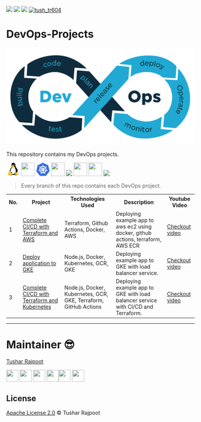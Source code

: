 <img src="https://img.shields.io/github/forks/tush-tr/DevOps-Projects"> <img src="https://img.shields.io/github/license/tush-tr/DevOps-Projects"> <img src="https://img.shields.io/github/stars/tush-tr/DevOps-Projects"> <a href="https://twitter.com/tush_tr604" target="blank"><img src="https://img.shields.io/twitter/follow/tush_tr604?logo=twitter&style=flat" alt="tush_tr604" /></a>

# DevOps-Projects

<img src="1_AwvDJDfErlD34ox2QpwGoA.png" />

This repository contains my DevOps projects.
<p>
<img src="https://raw.githubusercontent.com/devicons/devicon/master/icons/linux/linux-original.svg" alt="linux" height="36" width="36"/>
<img src="https://raw.githubusercontent.com/tush-tr/tush-tr/master/res/docker.gif" height="36" width="36" >
<img src="https://raw.githubusercontent.com/tush-tr/tush-tr/master/res/kubernetes.svg.png"  height="36" width="36" >
<img src="https://raw.githubusercontent.com/tush-tr/tush-tr/master/res/helm.gif"  height="36" width="36" />
<img src="https://raw.githubusercontent.com/itsksaurabh/itsksaurabh/master/assets/terraform.gif" height="36" />
<img src="https://raw.githubusercontent.com/tush-tr/tush-tr/master/res/cicd.gif"  height="36" width="36" />
<img src="https://raw.githubusercontent.com/tush-tr/tush-tr/master/res/ghactions.png"  height="36" width="36" />
 <img src="https://upload.wikimedia.org/wikipedia/commons/thumb/e/e9/Jenkins_logo.svg/226px-Jenkins_logo.svg.png?20120629215426" height="36" />
</p>


>Every branch of this repo contains each DevOps project.

<table>
<tr>
<th>No.</th>
<th>Project</th>
<th>Technologies Used</th>
<th>Description</th>
<th>Youtube Video</th>
</tr>
<tr>
<td>1</td>
<td>
<a href="https://github.com/tush-tr/DevOps-Projects/tree/Complete-CI/CD-with-Terraform-AWS">
Complete CI/CD with Terraform and AWS
</a>
</td>
<td>Terraform, Github Actions, Docker, AWS</td>
<td>Deploying example app to aws ec2 using docker, github actions, terraform, AWS ECR</td>
<td>
<a href="https://www.youtube.com/watch?v=5sZAx2ylsOo&t=520s">Checkout video</a>
</td>
</tr>
<tr>
<td>2</td>
<td>
<a href="https://github.com/tush-tr/DevOps-Projects/tree/Deploy-nodeapp-to-GKE">
Deploy application to GKE
</a>
</td>
<td>Node.js, Docker, Kubernetes, GCR, GKE</td>
<td>Deploying example app to GKE with load balancer service.</td>
<td>
<a href="https://www.youtube.com/watch?v=w9GjyDafguI&t=382s">Checkout video</a>
</td>
</tr>
<tr>
<td>3</td>
<td>
<a href="https://github.com/tush-tr/DevOps-Projects/tree/Complete-CI/CD-with-Terraform-GKE">
Complete CI/CD with Terraform and Kubernetes
</a>
</td>
<td>Node.js, Docker, Kubernetes, GCR, GKE, Terraform, GitHub Actions</td>
<td>Deploying example app to GKE with load balancer service with CI/CD and Terraform.</td>
<td>
<a href="https://www.youtube.com/watch?v=u59WdYrkiJI&t=139s">Checkout video</a>
</td>
</tr>
</table>

<hr>

# Maintainer 😎

[Tushar Rajpoot](https://tusharrajpoot.com)

<a href="https://www.github.com/tush-tr" target="_blank" rel="noreferrer"><img src="https://raw.githubusercontent.com/danielcranney/readme-generator/main/public/icons/socials/github.svg" width="32" height="32" /></a> <a href="https://tusharrajpoot.hashnode.dev" target="_blank" rel="noreferrer"><img src="https://raw.githubusercontent.com/danielcranney/readme-generator/main/public/icons/socials/hashnode.svg" width="32" height="32" /></a> <a href="http://www.medium.com/@tush-tr" target="_blank" rel="noreferrer"><img src="https://raw.githubusercontent.com/danielcranney/readme-generator/main/public/icons/socials/medium.svg" width="32" height="32" /></a> <a href="https://www.twitter.com/tush_tr604" target="_blank" rel="noreferrer"><img src="https://raw.githubusercontent.com/danielcranney/readme-generator/main/public/icons/socials/twitter.svg" width="32" height="32" /></a><a href="https://linkedin.com/in/tushar-r-849510116" target="_blank" rel="noreferrer"><img src="https://cdn-icons-png.flaticon.com/512/174/174857.png" width="32" height="32" /></a> <a href="https://www.youtube.com/c/UCSL_wYi9WB-uPz2_OzKb7bg" target="_blank" rel="noreferrer"><img src="https://raw.githubusercontent.com/danielcranney/readme-generator/main/public/icons/socials/youtube.svg" width="32" height="32" /></a>

## License

[Apache License 2.0](LICENSE) © Tushar Rajpoot